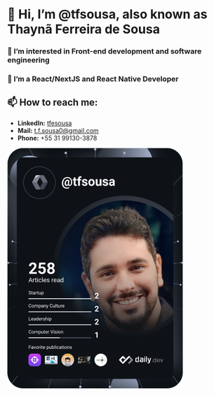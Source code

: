 # 👋 Hi, I’m @tfsousa, also known as **Thaynã Ferreira de Sousa**

### 👀 I’m interested in **Front-end development** and **software engineering**
### 🌱 I’m a **React/NextJS** and **React Native** Developer
<!--💞️ I’m looking to collaborate on ... -->
## 📫 How to reach me:
- **LinkedIn:** [tfesousa](https://www.linkedin.com/in/tfesousa/)
- **Mail:** t.f.sousa0@gmail.com
- **Phone:** +55 31 99130-3878

<img src="https://github.com/tfsousa/tfsousa/blob/main/devcard.svg" width="400" alt="Thaynã Ferreira's Dev Card"/>
<!---
tfsousa/tfsousa is a ✨ special ✨ repository because its `README.md` (this file) appears on your GitHub profile.
You can click the Preview link to take a look at your changes.
--->
